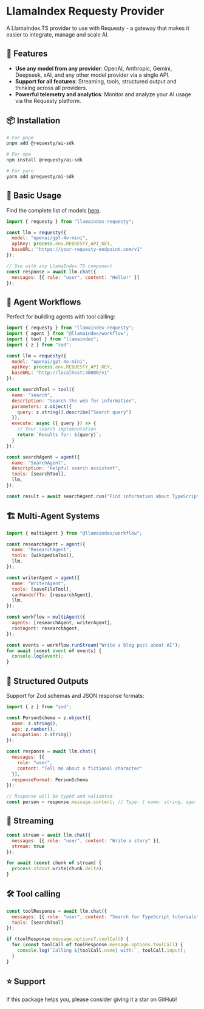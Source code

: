# LlamaIndex Requesty Provider

A LlamaIndex.TS provider to use with Requesty - a gateway that makes it easier to integrate, manage and scale AI.

## 🚀 Features

- **Use any model from any provider**: OpenAI, Anthropic, Gemini, Deepseek, xAI, and any other model provider via a single API.
- **Support for all features**: Streaming, tools, structured output and thinking across all providers.
- **Powerful telemetry and analytics**: Monitor and analyze your AI usage via the Requesty platform.

## 📦 Installation

```bash
# For pnpm
pnpm add @requesty/ai-sdk

# For npm
npm install @requesty/ai-sdk

# For yarn
yarn add @requesty/ai-sdk
```

## 🔧 Basic Usage

Find the complete list of models [here](https://www.requesty.ai/solution/llm-routing/models).

```javascript
import { requesty } from "llamaindex-requesty";

const llm = requesty({
  model: "openai/gpt-4o-mini",
  apiKey: process.env.REQUESTY_API_KEY,
  baseURL: "https://your-requesty-endpoint.com/v1"
});

// Use with any LlamaIndex.TS component
const response = await llm.chat({
  messages: [{ role: "user", content: "Hello!" }]
});
```

## 🤖 Agent Workflows

Perfect for building agents with tool calling:

```javascript
import { requesty } from "llamaindex-requesty";
import { agent } from "@llamaindex/workflow";
import { tool } from "llamaindex";
import { z } from "zod";

const llm = requesty({
  model: "openai/gpt-4o-mini",
  apiKey: process.env.REQUESTY_API_KEY,
  baseURL: "http://localhost:40000/v1"
});

const searchTool = tool({
  name: "search",
  description: "Search the web for information",
  parameters: z.object({
    query: z.string().describe("Search query")
  }),
  execute: async ({ query }) => {
    // Your search implementation
    return `Results for: ${query}`;
  }
});

const searchAgent = agent({
  name: "SearchAgent",
  description: "Helpful search assistant",
  tools: [searchTool],
  llm,
});

const result = await searchAgent.run("Find information about TypeScript");
```

## 🏗️ Multi-Agent Systems

```javascript
import { multiAgent } from "@llamaindex/workflow";

const researchAgent = agent({
  name: "ResearchAgent",
  tools: [wikipediaTool],
  llm,
});

const writerAgent = agent({
  name: "WriterAgent",
  tools: [saveFileTool],
  canHandoffTo: [researchAgent],
  llm,
});

const workflow = multiAgent({
  agents: [researchAgent, writerAgent],
  rootAgent: researchAgent,
});

const events = workflow.runStream("Write a blog post about AI");
for await (const event of events) {
  console.log(event);
}
```

## 🎯 Structured Outputs

Support for Zod schemas and JSON response formats:

```javascript
import { z } from "zod";

const PersonSchema = z.object({
  name: z.string(),
  age: z.number(),
  occupation: z.string()
});

const response = await llm.chat({
  messages: [{
    role: "user",
    content: "Tell me about a fictional character"
  }],
  responseFormat: PersonSchema
});

// Response will be typed and validated
const person = response.message.content; // Type: { name: string, age: number, occupation: string }
```

## 🔄 Streaming

```javascript
const stream = await llm.chat({
  messages: [{ role: "user", content: "Write a story" }],
  stream: true
});

for await (const chunk of stream) {
  process.stdout.write(chunk.delta);
}
```

## 🛠️ Tool calling

```javascript
const toolResponse = await llm.chat({
  messages: [{ role: "user", content: "Search for TypeScript tutorials" }],
  tools: [searchTool]
});

if (toolResponse.message.options?.toolCall) {
  for (const toolCall of toolResponse.message.options.toolCall) {
    console.log(`Calling ${toolCall.name} with:`, toolCall.input);
  }
}
```

## ⭐ Support

If this package helps you, please consider giving it a star on GitHub!

